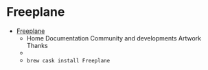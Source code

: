 # Freeplane
- [Freeplane](https://freeplane.sourceforge.io/)
  -  Home Documentation Community and developments Artwork Thanks
  - 
  - `brew cask install Freeplane`
